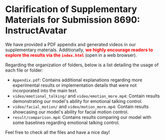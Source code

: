 # Clarification of Supplementary Materials for Submission 8690: InstructAvatar

We have provided a PDF appendix and generated videos in our supplementary materials. Additionally, <font color='red'>**we highly encourage readers to explore the results via the `index.html`**</font> (open in a web browser).

Regarding the organization of folders, below is a list detailing the usage of each file or folder:

- `Appendix.pdf`: Contains additional explanations regarding more experimental results or implementation details that were not incorporated into the main text.
- `video/emotional_talking/`  and `video/emotion_more.mp4`: Contain results demonstrating our model's ability for emotional talking control.
- `video/facial_motion/` and `video/motion_more.mp4`: Contain results showcasing our model's ability for facial motion control.
- `result/comparison.mp4`:  Contains results comparing our model with some baselines regarding emotional talking control.

Feel free to check all the files and have a nice day!
